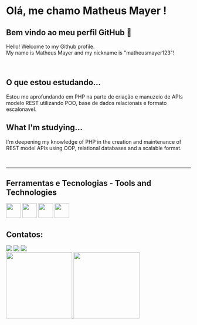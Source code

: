 # Olá, me chamo Matheus Mayer !
## Bem vindo ao meu perfil GitHub 👋

Hello! Welcome to my Github profile.
<br>
My name is Matheus Mayer and my nickname is "matheusmayer123"!

<br>


## O que estou estudando...

Estou me aprofundando em PHP na parte de criação e manuzeio de APIs modelo REST 
utilizando POO, base de dados relacionais e formato escalonavel.


## What I'm studying...

I'm deepening my knowledge of PHP in the creation and maintenance of REST model APIs 
using OOP, relational databases and a scalable format.

<br>
<hr>


## Ferramentas e Tecnologias - Tools and Technologies

<div>
  <img src="https://cdn.jsdelivr.net/gh/devicons/devicon@latest/icons/php/php-original.svg" width="40" height="40" />
  <img src="https://cdn.jsdelivr.net/gh/devicons/devicon@latest/icons/bootstrap/bootstrap-original-wordmark.svg" width="40" height="40" />
  <img src="https://cdn.jsdelivr.net/gh/devicons/devicon@latest/icons/javascript/javascript-original.svg" width="40" height="40"/>
  <img src="https://cdn.jsdelivr.net/gh/devicons/devicon@latest/icons/mysql/mysql-original-wordmark.svg" width="40" height="40"/>
</div>


## Contatos:

<div>
<a href="https://instagram.com/_math44" target="_blank"><img loading="lazy" src="https://img.shields.io/badge/-Instagram-%23E4405F?style=for-the-badge&logo=instagram&logoColor=white" target="_blank"></a>
<a href = "mafrezza17@gmail.com"><img loading="lazy" src="https://img.shields.io/badge/Gmail-D14836?style=for-the-badge&logo=gmail&logoColor=white" target="_blank"></a>
<a href="https://www.linkedin.com/in/matheusmayer123/" target="_blank"><img loading="lazy" src="https://img.shields.io/badge/-LinkedIn-%230077B5?style=for-the-badge&logo=linkedin&logoColor=white" target="_blank"></a>   
</div>



<div>
<a href="https://github.com/seu-usuário-aqui">
<img loading="lazy" height="180em" src="https://github-readme-stats.vercel.app/api/top-langs/?username=matheusmayer123&layout=compact&langs_count=7&theme=dracula"/>
<img loading="lazy" height="180em" src="https://github-readme-stats.vercel.app/api?username=matheusmayer123&show_icons=true&theme=dracula&include_all_commits=true&count_private=true"/>
</div>

